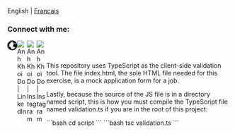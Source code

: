 English | <a href="README-fr_FR.md">Fran&ccedil;ais</a>
### Connect with me:
[<img align="left" alt="Anh Khoi Do" width="22px" src="https://raw.githubusercontent.com/iconic/open-iconic/master/svg/globe.svg" />](http://anhkhoido.com)
[<img align="left" alt="Anh Khoi Do | LinkedIn" width="22px" src="https://cdn.jsdelivr.net/npm/simple-icons@v3/icons/linkedin.svg" />](https://ca.linkedin.com/in/anhkhoido/en-us)
[<img align="left" alt="Anh Khoi Do | Instagram" width="22px" src="https://cdn.jsdelivr.net/npm/simple-icons@v3/icons/instagram.svg" />](https://instagram.com/anhkhoido)
[<img align="left" alt="Anh Khoi Do | Instagram" width="22px" src="https://cdn.jsdelivr.net/npm/simple-icons@v3/icons/twitter.svg" />](https://twitter.com/anhkhoido)
<br /><br />
<p>This repository uses TypeScript as the client-side validation tool. The file index.html, the sole HTML file needed for this exercise, is a mock application form for a job.<p>
<p>Lastly, because the source of the JS file is in a directory named script, this is how you must compile the TypeScript file named validation.ts if you are in the root of this project:</p>
```bash
cd script
```
```bash
tsc validation.ts
```